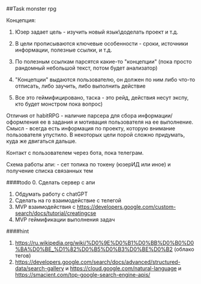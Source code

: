 ##Task monster rpg

Концепция:

1. Юзер задает цель - изучить новый язык\доделать проект и т.д.

2. В цели прописываются ключевые особенности - сроки, источники информации, полезные ссылки, и т.д.

3. По полезным ссылкам парсятся какие-то "концепции" (пока просто рандомный небольшой текст, потом будет анализатор)

4. "Концепции" выдаются пользователю, он должен по ним либо что-то отписать, либо заучить, либо выполнить действие

5. Все это геймифицировано, таска - это рейд, действия несут экспу, кто будет монстром пока вопрос)

Отличия от habitRPG - наличие парсера для сбора информации/оформления ее в задания и мотивация пользователя на ее выполнение.
Смысл - всегда есть информация по проекту, которую внимание пользователя упустило. В некоторых цели порой сложно придумать, куда же двигаться дальше.

Контакт с пользователем через бота, пока телеграм.

Схема работы апи: - сет топика по токену (юзерИД или иное) и получение списка связанных тем

####todo
0. Сделать сервер с апи
1. Обдумать работу с chatGPT
2. Сделать на го взаимодействие с телегой
3. MVP взаимодействия с https://developers.google.com/custom-search/docs/tutorial/creatingcse
4. MVP геймификации выполнения задач

####hint
1. https://ru.wikipedia.org/wiki/%D0%9E%D0%B1%D0%BB%D0%B0%D0%BA%D0%BE_%D1%82%D0%B5%D0%B3%D0%BE%D0%B2 (облако тегов)
2. https://developers.google.com/search/docs/advanced/structured-data/search-gallery и https://cloud.google.com/natural-language и https://smacient.com/top-google-search-engine-apis/
